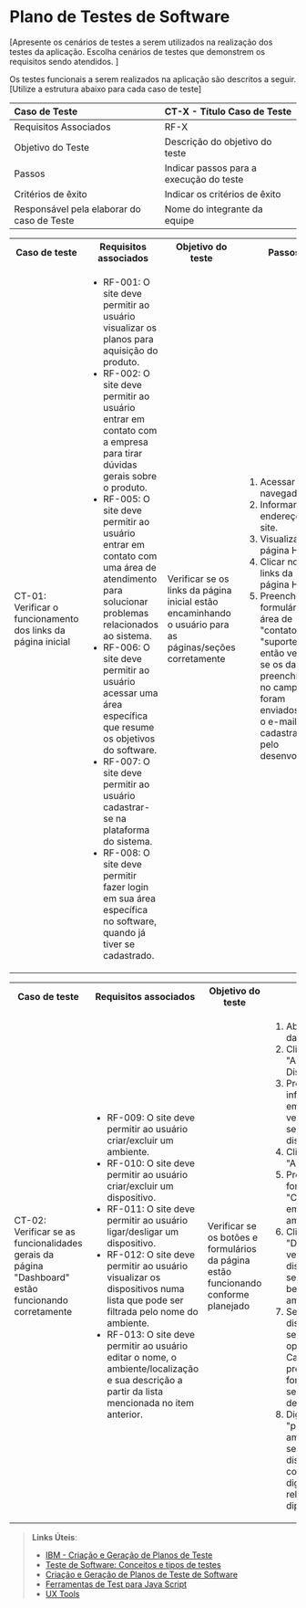 # Plano de Testes de Software

[Apresente os cenários de testes a serem utilizados na realização dos testes da aplicação. Escolha cenários de testes que demonstrem os requisitos sendo atendidos. ]

Os testes funcionais a serem realizados na aplicação são descritos a seguir. [Utilize a estrutura abaixo para cada caso de teste]

|Caso de Teste    | CT-X - Título Caso de Teste |
|:---|:---|
| Requisitos Associados | RF-X |
| Objetivo do Teste | Descrição do objetivo do teste |
| Passos | Indicar passos para a execução do teste |
| Critérios de êxito | Indicar os critérios de êxito  |
| Responsável pela elaborar do caso de Teste | Nome do integrante da equipe |

<table>
 <tr>
  <th>Caso de teste</th>
  <th>Requisitos associados</th>
  <th>Objetivo do teste</th>
  <th>Passos</th>
  <th>Critérios de êxito</th>
  <th>Responsável</th>
 </tr>
 <tr>
  <td>CT-01: Verificar o funcionamento dos links da página inicial</td>
  <td>
   <ul>
    <li>RF-001:	O site deve permitir ao usuário visualizar os planos para aquisição do produto.</li>
   <li>RF-002:	O site deve permitir ao usuário entrar em contato com a empresa para tirar dúvidas gerais sobre o produto.</li>
   <li>RF-005:	O site deve permitir ao usuário entrar em contato com uma área de atendimento para solucionar problemas relacionados ao sistema.</li>
    <li>RF-006:	O site deve permitir ao usuário acessar uma área específica que resume os objetivos do software.</li>
    <li>RF-007:	O site deve permitir ao usuário cadastrar-se na plataforma do sistema.</li>
    <li>RF-008:	O site deve permitir fazer login em sua área específica no software, quando já tiver se cadastrado.</li>
   </ul>
  </td>
  <td>Verificar se os links da página inicial estão encaminhando o usuário para as páginas/seções corretamente</td>
  <td>
   <ol>
    <li>Acessar o navegador.</li>
    <li>Informar o endereço do site.</li>
    <li>Visualizar a página Home.</li>
    <li>Clicar nos links da página Home.</li>
    <li>Preencher os formulários da área de "contato" e "suporte" e então verificar se os dados preenchidos no campos foram enviados para o e-mail cadastrado pelo desenvolvedor</li>
   </ol>
   </td>
  <td>Todos os links da página inicial de fato encaminham o usuário às páginas esperadas, bem como às seções esperadas da própria página inicial.</td>
  <td>Guilherme</td>
 </tr>
</table>

<table>
 <tr>
  <th>Caso de teste</th>
  <th>Requisitos associados</th>
  <th>Objetivo do teste</th>
  <th>Passos</th>
  <th>Critérios de êxito</th>
  <th>Responsável</th>
 </tr>
 <tr>
  <td>CT-02: Verificar se as funcionalidades gerais da página "Dashboard" estão funcionando corretamente</td>
  <td>
   <ul>
    <li>RF-009:	O site deve permitir ao usuário criar/excluir um ambiente.</li>
   <li>RF-010:	O site deve permitir ao usuário criar/excluir um dispositivo.</li>
   <li>RF-011:	O site deve permitir ao usuário ligar/desligar um dispositivo.</li>
    <li>RF-012:	O site deve permitir ao usuário visualizar os dispositivos numa lista que pode ser filtrada pelo nome do ambiente.</li>
    <li>RF-013:	O site deve permitir ao usuário editar o nome, o ambiente/localização e sua descrição a partir da lista mencionada no item anterior.</li>
   </ul>
  </td>
  <td>Verificar se os botões e formulários da página estão funcionando conforme planejado</td>
  <td>
   <ol>
    <li>Abrir a página de dashboard.</li>
    <li>Clicar no link "Adicionar Dispositivo".</li>
    <li>Preencher todas as informações e clicar em "Criar", verificando, em seguida, se o dispositivo foi criado.</li>
    <li>Clicar no link "Adicionar ambiente".</li>
    <li>Preencher o formulário, clicar em "Criar", verificando, em seguida, se o ambiente foi criado</li>
    <li>Clicar no link "Dispositivos" e verificar se todos os dispositivos criados se encontram na lista, bem como os ambientes/localização</li>
    <li>Selecionar algum dispositivo e verificar se é disponibilizada a opção para edição. Caso positivo, preencher o formulário e verificar se houve a mudança desejada</li>
    <li>Digitar no campo "pesquisar por ambientes" e verificar se a lista filtra os dispositivos comparando o texto digitado com a relação de ambientes diponíveis</li>
   </ol>
   </td>
  <td>Todos os botões apresentam os comportamentos esperados, bem como os formulários, realizando a adição/edição/exclusão de dispositivos/ambientes.</td>
  <td>Bruno</td>
 </tr>
</table>

 
> **Links Úteis**:
> - [IBM - Criação e Geração de Planos de Teste](https://www.ibm.com/developerworks/br/local/rational/criacao_geracao_planos_testes_software/index.html)
> -  [Teste de Software: Conceitos e tipos de testes](https://blog.onedaytesting.com.br/teste-de-software/)
> - [Criação e Geração de Planos de Teste de Software](https://www.ibm.com/developerworks/br/local/rational/criacao_geracao_planos_testes_software/index.html)
> - [Ferramentas de Test para Java Script](https://geekflare.com/javascript-unit-testing/)
> - [UX Tools](https://uxdesign.cc/ux-user-research-and-user-testing-tools-2d339d379dc7)

